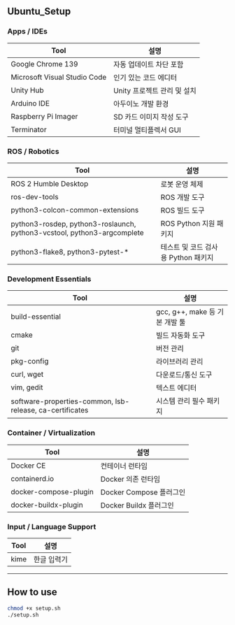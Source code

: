 ## Ubuntu_Setup

<!-- [참고](https://github.com/changh95/setup_ubuntu.git) -->

### Apps / IDEs
| Tool | 설명 |
|------|------|
| Google Chrome 139 | 자동 업데이트 차단 포함 |
| Microsoft Visual Studio Code | 인기 있는 코드 에디터 |
| Unity Hub | Unity 프로젝트 관리 및 설치 |
| Arduino IDE | 아두이노 개발 환경 |
| Raspberry Pi Imager | SD 카드 이미지 작성 도구 |
| Terminator | 터미널 멀티플렉서 GUI |

### ROS / Robotics
| Tool | 설명 |
|------|------|
| ROS 2 Humble Desktop | 로봇 운영 체제 |
| ros-dev-tools | ROS 개발 도구 |
| python3-colcon-common-extensions | ROS 빌드 도구 |
| python3-rosdep, python3-roslaunch, python3-vcstool, python3-argcomplete | ROS Python 지원 패키지 |
| python3-flake8, python3-pytest-* | 테스트 및 코드 검사용 Python 패키지 |

### Development Essentials
| Tool | 설명 |
|------|------|
| build-essential | gcc, g++, make 등 기본 개발 툴 |
| cmake | 빌드 자동화 도구 |
| git | 버전 관리 |
| pkg-config | 라이브러리 관리 |
| curl, wget | 다운로드/통신 도구 |
| vim, gedit | 텍스트 에디터 |
| software-properties-common, lsb-release, ca-certificates | 시스템 관리 필수 패키지 |

### Container / Virtualization
| Tool | 설명 |
|------|------|
| Docker CE | 컨테이너 런타임 |
| containerd.io | Docker 의존 런타임 |
| docker-compose-plugin | Docker Compose 플러그인 |
| docker-buildx-plugin | Docker Buildx 플러그인 |

### Input / Language Support
| Tool | 설명 |
|------|------|
| kime | 한글 입력기 |

---

## How to use

```bash
chmod +x setup.sh
./setup.sh
